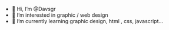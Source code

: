 - 👋 Hi, I’m @Davsgr
- 👀 I’m interested in graphic / web design 
- 🌱 I’m currently learning graphic design, html , css, javascript...

<!---
Davsgr/Davsgr is a ✨ special ✨ repository because its `README.md` (this file) appears on your GitHub profile.
You can click the Preview link to take a look at your changes.
--->
